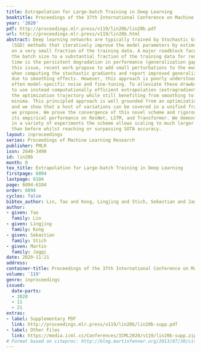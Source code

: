 ```yaml
---
title: Extrapolation for Large-batch Training in Deep Learning
booktitle: Proceedings of the 37th International Conference on Machine Learning
year: '2020'
pdf: http://proceedings.mlr.press/v119/lin20b/lin20b.pdf
url: http://proceedings.mlr.press/v119/lin20b.html
abstract: Deep learning networks are typically trained by Stochastic Gradient Descent
  (SGD) methods that iteratively improve the model parameters by estimating a gradient
  on a very small fraction of the training data. A major roadblock faced when increasing
  the batch size to a substantial fraction of the training data for reducing training
  time is the persistent degradation in performance (generalization gap). To address
  this issue, recent work propose to add small perturbations to the model parameters
  when computing the stochastic gradients and report improved generalization performance
  due to smoothing effects. However, this approach is poorly understood; it requires
  often model-specific noise and fine-tuning. To alleviate these drawbacks, we propose
  to use instead computationally efficient extrapolation (extragradient) to stabilize
  the optimization trajectory while still benefiting from smoothing to avoid sharp
  minima. This principled approach is well grounded from an optimization perspective
  and we show that a host of variations can be covered in a unified framework that
  we propose. We prove the convergence of this novel scheme and rigorously evaluate
  its empirical performance on ResNet, LSTM, and Transformer. We demonstrate that
  in a variety of experiments the scheme allows scaling to much larger batch sizes
  than before whilst reaching or surpassing SOTA accuracy.
layout: inproceedings
series: Proceedings of Machine Learning Research
publisher: PMLR
issn: 2640-3498
id: lin20b
month: 0
tex_title: Extrapolation for Large-batch Training in Deep Learning
firstpage: 6094
lastpage: 6104
page: 6094-6104
order: 6094
cycles: false
bibtex_author: Lin, Tao and Kong, Lingjing and Stich, Sebastian and Jaggi, Martin
author:
- given: Tao
  family: Lin
- given: Lingjing
  family: Kong
- given: Sebastian
  family: Stich
- given: Martin
  family: Jaggi
date: 2020-11-21
address: 
container-title: Proceedings of the 37th International Conference on Machine Learning
volume: '119'
genre: inproceedings
issued:
  date-parts:
  - 2020
  - 11
  - 21
extras:
- label: Supplementary PDF
  link: http://proceedings.mlr.press/v119/lin20b/lin20b-supp.pdf
- label: Other Files
  link: https://media.icml.cc/Conferences/ICML2020/v119/lin20b-supp.zip
# Format based on citeproc: http://blog.martinfenner.org/2013/07/30/citeproc-yaml-for-bibliographies/
---
```

